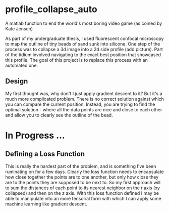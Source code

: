 # profile_collapse_auto
A matlab function to end the world's most boring video game (as coined by Kate Jensen)

As part of my undergraduate thesis, I used fluorescent confocal microscopy to map the outline of tiny beads of sand sunk into silicone. One step of the process was to collapse a 3d image into a 2d side profile (add picture). Part of the tidium involved navigating to the exact best position that showcased this profile. The goal of this project is to replace this process with an automated one.

## Design
My first thought was, why don't I just apply gradient descent to it? But it's a much more complicated problem. There is no correct solution against which you can compare the current position. Instead, you are trying to find the optimal solution - where all the data points are nice and close to each other and allow you to clearly see the outline of the bead.

# In Progress ...

## Defining a Loss Function
This is really the hardest part of the problem, and is something I've been ruminating on for a few days. Clearly the loss function needs to encapsulate how close together the points are to one another, but only how close they are to the points they are supposed to be next to. So my first approach will to sum the distances of each point to its nearest neighbor on the r axis (xy collapsed) and then on the z axis.  With this loss function defined I may be able to manipulate into an more tensorial form with which I can apply some machine learning like gradient descent. 
